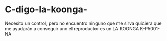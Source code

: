 # C-digo-la-koonga-
Necesito un control, pero no encuentro ninguno que me sirva quiciera que me ayudarán a conseguir uno el reproductor es un LA KOONGA K-P5001-NA
